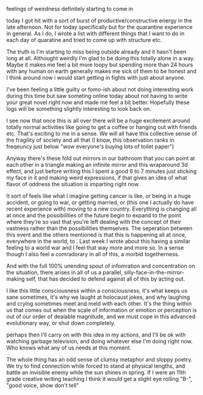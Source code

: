 feelings of weirdness definitely starting to come in 

today I got hit with a sort of burst of productive/constructive energy in the late afternoon. Not for today specifically but for the quarantine experience in general. As I do, I wrote a list with different things that I want to do in each day of quaratine and tried to come up with structure etc. 

The truth is I'm starting to miss being outside already and it hasn't been long at all. Althought weirdly I'm glad to be doing this totally alone in a way. Maybe it makes me feel a bit more loopy but spending more than 24 hours with any human on earth generally makes me sick of them to be honest and I think around now i would start getting in fights with just about anyone. 

I've been feeling a little guilty or fomo-ish about not doing interesting work during this time but saw someting online today about not having to write your great novel right now and made me feel a bit better. Hopefully these logs will be something slightly interesting to look back on. 

I see now that once this is all over there will be a huge excitement around totally normal activities like going to get a coffee or hanging out with friends etc. That's exciting to me in a sense. We will all have this collective sense of the fragility of society and all that (I know, this observation ranks in freqeuncy just below "wow everyone's buying lots of toilet paper") 

Anyway there's these fold out mirrors in our bathroom that you can point at each other in a triangle making an infinite mirror and this wraparound 3d effect, and just before writing this I spent a good 6 to 7 minutes just sticking my face in it and making weird expressions, if that gives an idea of what flavor of oddness the situation is imparting right now. 

It sort of feels like what I imagine getting cancer is like, or being in a huge accident, or going to war, or getting married, or (this one I actually do have recent experience with) moving to a new country. Everything is changing all at once and the possibilities of the future begin to expand to the point where they're so vast that you're left dealing with the concept of their vastness rather than the possibilities themselves. The seperation between this event and the others mentioned is that this is happening all at once, everywhere in the world, to . Last week I wrote about this having a similar feeling to a world war and I feel that way more and more so. In a sense though I also feel a comradorary in all of this, a morbid togetherness. 

And with the full 100% unending spout of infomration and concentration on the situation, there arises in all of us a parallel, silly-face-in-the-mirror-making self, that has decided to defend against all of this by acting out. 

I like this little consciousness within a consciousness, it's what keeps us sane sometimes, it's why we laught at holocaust jokes, and why laughing and crying sometimes meet and meld with each other. It's the thing within us that comes out when the scale of information or emotion or perception is out of our order of dealable magnitude, and we must cope in this advanced evolutionary way, or shut down completely. 

perhaps then I'll carry on with this idea in my actions, and I'll be ok with watching garbage television, and doing whatever else I'm doing right now. Who knows what any of us needs at this moment. 

The whole thing has an odd sense of clumsy metaphor and sloppy poetry. We try to find connection while forced to stand at physical lengths, and battle an invisible enemy while the sun shines in spring. If I were an 11th grade creative writing teaching I think it would get a slight eye rolling "B-", "good voice, show don't tell" 

